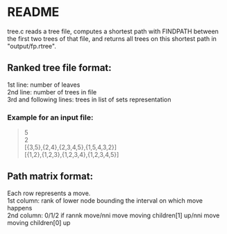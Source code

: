 # README

tree.c reads a tree file, computes a shortest path with FINDPATH between the first two trees of that file, and returns all trees on this shortest path in "output/fp.rtree".

## Ranked tree file format:
1st line: number of leaves  
2nd line: number of trees in file  
3rd and following lines: trees in list of sets representation  

### Example for an input file:

> 5  
> 2  
> [{3,5},{2,4},{2,3,4,5},{1,5,4,3,2}]  
> [{1,2},{1,2,3},{1,2,3,4},{1,2,3,4,5}]


## Path matrix format:
Each row represents a move.  
1st column: rank of lower node bounding the interval on which move happens  
2nd column: 0/1/2 if rannk move/nni move moving children[1] up/nni move moving children[0] up